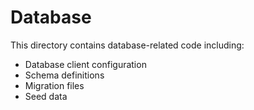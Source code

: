 # Database

This directory contains database-related code including:
- Database client configuration
- Schema definitions
- Migration files
- Seed data